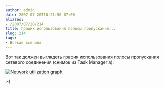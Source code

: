 ```yaml
---
author: admin
date: 2007-07-20T10:21:50-07:00
aliases:
- /2007/07/20/214
title: График использования полосы пропускания...
slug: 214
tags:
- Всякая всячина
---
```


Вот так должен выглядеть график использования полосы пропускания сетевого соединения (снимок из Task Manager’а):

[![Network utilization graph.](/2007/07/network_utilization2.thumbnail.png)](/2007/07/network_utilization2.png)

:-)
